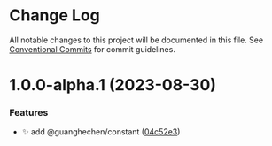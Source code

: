 # Change Log

All notable changes to this project will be documented in this file.
See [Conventional Commits](https://conventionalcommits.org) for commit guidelines.

# 1.0.0-alpha.1 (2023-08-30)


### Features

* ✨ add @guanghechen/constant ([04c52e3](https://github.com/guanghechen/sora/commit/04c52e3c8c18ed411e3bdab7d70ece38a49a3a74))
